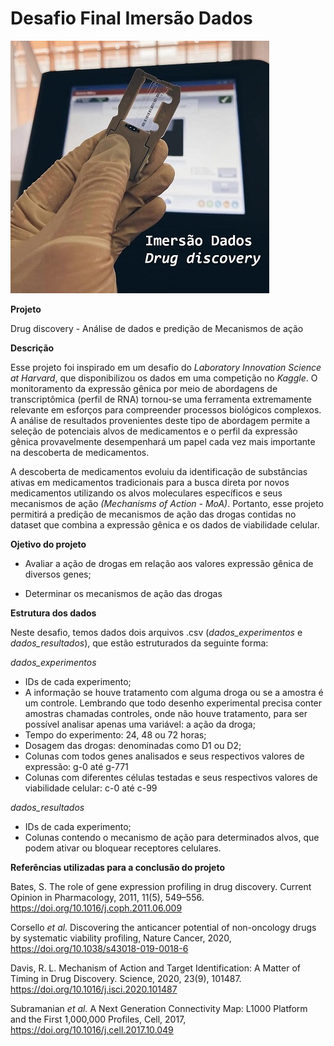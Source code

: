 
# Desafio Final Imersão Dados

![imagem](https://github.com/vqrca/imersao-dados-desafio-final/blob/main/image1.jpg)

**Projeto**

Drug discovery - Análise de dados e predição de Mecanismos de ação 

**Descrição**

Esse projeto foi inspirado em um desafio do *Laboratory Innovation Science at Harvard*, que disponibilizou os dados em uma competição no *Kaggle*.
O monitoramento da expressão gênica por meio de abordagens de transcriptômica (perfil de RNA) tornou-se uma ferramenta extremamente relevante em esforços para compreender processos biológicos complexos. A análise de resultados provenientes deste tipo de abordagem permite a seleção de potenciais alvos de medicamentos e o perfil da expressão gênica provavelmente desempenhará um papel cada vez mais importante na descoberta de medicamentos.

A descoberta de medicamentos evoluiu da identificação de substâncias ativas em medicamentos tradicionais para a busca direta por novos medicamentos utilizando os alvos moleculares específicos e seus mecanismos de ação *(Mechanisms of Action - MoA)*. 
Portanto, esse projeto permitirá a predição de mecanismos de ação das drogas contidas no dataset que combina a expressão gênica e os dados de viabilidade celular. 



**Ojetivo do projeto**

- Avaliar a ação de drogas em relação aos valores expressão gênica de diversos genes; 

- Determinar os mecanismos de ação das drogas

**Estrutura dos dados**

Neste desafio, temos dados dois arquivos .csv (*dados_experimentos* e *dados_resultados*), que estão estruturados da seguinte forma:

*dados_experimentos*

- IDs de cada experimento;
- A informação se houve tratamento com alguma droga ou se a amostra é um controle. Lembrando que todo desenho experimental precisa conter amostras chamadas controles, onde não houve tratamento, para ser possível analisar apenas uma variável: a ação da droga;
- Tempo do experimento: 24, 48 ou 72 horas;
- Dosagem das drogas:  denominadas como D1 ou D2;
- Colunas com todos genes analisados e seus respectivos valores de expressão: g-0 até g-771
- Colunas com diferentes células testadas e seus respectivos valores de viabilidade celular: c-0 até c-99
 
*dados_resultados*

- IDs de cada experimento;
- Colunas contendo o mecanismo de ação para determinados alvos, que podem ativar ou bloquear receptores celulares.

**Referências utilizadas para a conclusão do projeto**

Bates, S. The role of gene expression profiling in drug discovery. Current Opinion in Pharmacology, 2011, 11(5), 549–556. https://doi.org/10.1016/j.coph.2011.06.009 

Corsello *et al.* Discovering the anticancer potential of non-oncology drugs by systematic viability profiling, Nature Cancer, 2020, https://doi.org/10.1038/s43018-019-0018-6

Davis, R. L. Mechanism of Action and Target Identification: A Matter of Timing in Drug Discovery. Science, 2020, 23(9), 101487. https://doi.org/10.1016/j.isci.2020.101487

Subramanian *et al.* A Next Generation Connectivity Map: L1000 Platform and the First 1,000,000 Profiles, Cell, 2017, https://doi.org/10.1016/j.cell.2017.10.049


